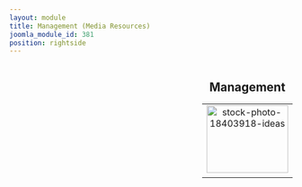 ```yaml
---
layout: module
title: Management (Media Resources)
joomla_module_id: 381
position: rightside
---
```

<div style="float: right;">
<h2 style="text-align: center;">Management</h2>
<table>
<tbody>
<tr>
<td style="text-align: center;"><a href="index.php?option=com_content&amp;view=article&amp;id=750&amp;Itemid=929"><img alt="stock-photo-18403918-ideas" src="{{"images/stories/marketing/small_product_shots/stock-photo-18403918-ideas.jpg" | cdn }}" class="imgborder" height="120" width="145" /></a><strong><br /></strong></td>
</tr>
</tbody>
</table>
</div>
